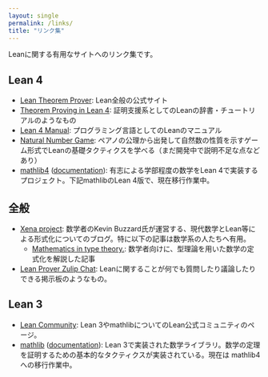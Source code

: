 ```yaml
---
layout: single
permalink: /links/
title: "リンク集"
---
```


Leanに関する有用なサイトへのリンク集です。

## Lean 4

- [Lean Theorem Prover](https://leanprover.github.io/): Lean全般の公式サイト
- [Theorem Proving in Lean 4](https://leanprover.github.io/theorem_proving_in_lean4/): 証明支援系としてのLeanの辞書・チュートリアルのようなもの
- [Lean 4 Manual](https://leanprover.github.io/lean4/doc/): プログラミング言語としてのLeanのマニュアル
- [Natural Number Game](https://adam.math.hhu.de/#/g/hhu-adam/NNG4): ペアノの公理から出発して自然数の性質を示すゲーム形式でLeanの基礎タクティクスを学べる（まだ開発中で説明不足な点などあり）
- [mathlib4](https://github.com/leanprover-community/mathlib4) ([documentation](https://leanprover-community.github.io/mathlib4_docs/)): 有志による学部程度の数学をLean 4で実装するプロジェクト。下記mathlibのLean 4版で、現在移行作業中。

## 全般

- [Xena project](https://xenaproject.wordpress.com/): 数学者のKevin Buzzard氏が運営する、現代数学とLean等による形式化についてのブログ。特に以下の記事は数学系の人たちへ有用。
    - [Mathematics in type theory.](https://xenaproject.wordpress.com/2020/06/20/mathematics-in-type-theory/): 数学者向けに、型理論を用いた数学の定式化を解説した記事
- [Lean Prover Zulip Chat](https://leanprover.zulipchat.com/): Leanに関することが何でも質問したり議論したりできる掲示板のようなもの。

## Lean 3

- [Lean Community](https://leanprover-community.github.io/index.html): Lean 3やmathlibについてのLean公式コミュニティのページ。
- [mathlib](https://github.com/leanprover-community/mathlib) ([documentation](https://leanprover-community.github.io/mathlib_docs/)): Lean 3で実装された数学ライブラリ。数学の定理を証明するための基本的なタクティクスが実装されている。現在は mathlib4への移行作業中。